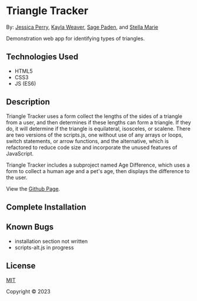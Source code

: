 # Triangle Tracker

By: [Jessica Perry](), [Kayla Weaver](), [Sage Paden](), and [Stella Marie]()

Demonstration web app for identifying types of triangles.

## Technologies Used

- HTML5
- CSS3
- JS (ES6)

## Description

Triangle Tracker uses a form collect the lengths of the sides of a triangle from a user, and then determines if these lengths can form a triangle. If they do, it will determine if the triangle is equilateral, isosceles, or scalene. There are two versions of the scripts.js, one without use of any arrays or loops, switch statements, or arrow functions, and the alternative, which is refactored to reduce code size and incorporate the unused features of JavaScript.

Triangle Tracker includes a subproject named Age Difference, which uses a form to collect a human age and a pet's age, then displays the difference to the user.

View the [Github Page]().

## Complete Installation

## Known Bugs

- installation section not written
- scripts-alt.js in progress

## License

[MIT](https://choosealicense.com/licenses/mit/)

Copyright © 2023